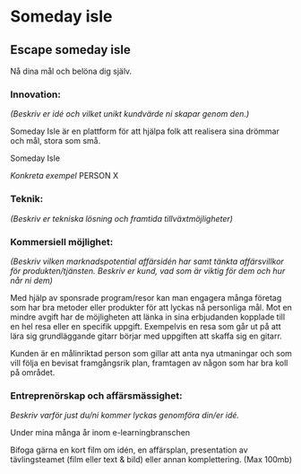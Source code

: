 # Someday isle
## Escape someday isle


Nå dina mål och belöna dig själv.


### Innovation:
*(Beskriv er idé och vilket unikt kundvärde ni skapar genom den.)*

Someday Isle är en plattform för att hjälpa folk att realisera sina drömmar och mål, stora som små.

Someday Isle

*Konkreta exempel*
PERSON X 



### Teknik:
*(Beskriv er tekniska lösning och framtida tillväxtmöjligheter)*







### Kommersiell möjlighet:
*(Beskriv vilken marknadspotential affärsidén har samt tänkta affärsvillkor för produkten/tjänsten. Beskriv er kund, vad som är viktig för dem och hur når ni dem)*


Med hjälp av sponsrade program/resor kan man engagera många företag som har bra metoder eller produkter för att lyckas nå personliga mål. Mot en mindre avgift har de möjligheten att länka in sina erbjudanden kopplade till en hel resa eller en specifik uppgift.
Exempelvis en resa som går ut på att lära sig grundläggande gitarr börjar med uppgiften att skaffa sig en gitarr.

Kunden är en målinriktad person som gillar att anta nya utmaningar och som vill följa en bevisat framgångsrik plan, framtagen av någon som har bra koll på området.



### Entreprenörskap och affärsmässighet:
*Beskriv varför just du/ni kommer lyckas genomföra din/er idé.*

Under mina många år inom e-learningbranschen


Bifoga gärna en kort film om idén, en affärsplan, presentation av tävlingsteamet (film eller text & bild) eller annan komplettering. (Max 100mb)
